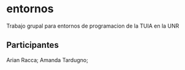 # entornos
Trabajo grupal para entornos de programacion de la TUIA en la UNR

## Participantes

Arian Racca;
Amanda Tardugno;

